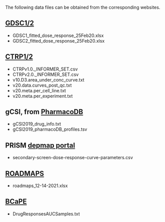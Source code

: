 The following data files can be obtained from the corresponding websites.

## [GDSC1/2](https://www.cancerrxgene.org/downloads/bulk_download)
- GDSC1_fitted_dose_response_25Feb20.xlsx
- GDSC2_fitted_dose_response_25Feb20.xlsx

## [CTRP1/2](https://ctd2-data.nci.nih.gov/Public/Broad/)
- CTRPv1.0._INFORMER_SET.csv
- CTRPv2.0._INFORMER_SET.csv
- v10.D3.area_under_conc_curve.txt
- v20.data.curves_post_qc.txt
- v20.meta.per_cell_line.txt
- v20.meta.per_experiment.txt

## gCSI, from [PharmacoDB](https://pharmacodb.ca/)
- gCSI2019_drug_info.txt
- gCSI2019_pharmacoDB_profiles.tsv

## PRISM [depmap portal](https://depmap.org/portal/download/)
- secondary-screen-dose-response-curve-parameters.csv

## [ROADMAPS](https://dtp.cancer.gov/databases_tools/roadmaps.htm)
- roadmaps_12-14-2021.xlsx

## [BCaPE](https://figshare.com/articles/dataset/Bruna_et_al_A_biobank_of_breast_cancer_explants_with_preserved_intra-tumor_heterogeneity_to_screen_anticancer_compounds_Cell_2016/2069274)
- DrugResponsesAUCSamples.txt
